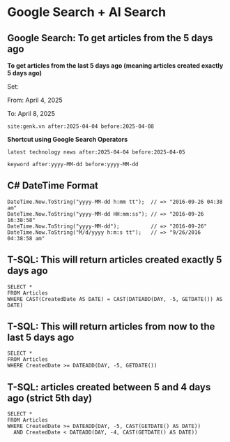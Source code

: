 # Google Search + AI Search

## Google Search: To get articles from the 5 days ago

**To get articles from the last 5 days ago (meaning articles created exactly 5 days ago)**

Set:

From: April 4, 2025

To: April 8, 2025

```
site:genk.vn after:2025-04-04 before:2025-04-08
```

**Shortcut using Google Search Operators**

```
latest technology news after:2025-04-04 before:2025-04-05
```

```
keyword after:yyyy-MM-dd before:yyyy-MM-dd
```

## C# DateTime Format
```
DateTime.Now.ToString("yyyy-MM-dd h:mm tt");  // => "2016-09-26 04:38 am"
DateTime.Now.ToString("yyyy-MM-dd HH:mm:ss"); // => "2016-09-26 16:38:58"
DateTime.Now.ToString("yyyy-MM-dd");          // => "2016-09-26"
DateTime.Now.ToString("M/d/yyyy h:m:s tt");   // => "9/26/2016 04:38:58 am"
```

## T-SQL: This will return articles created exactly 5 days ago
```
SELECT *
FROM Articles
WHERE CAST(CreatedDate AS DATE) = CAST(DATEADD(DAY, -5, GETDATE()) AS DATE)
```

## T-SQL: This will return articles from now to the last 5 days ago
```
SELECT *
FROM Articles
WHERE CreatedDate >= DATEADD(DAY, -5, GETDATE())
```

## T-SQL: articles created between 5 and 4 days ago (strict 5th day)
```
SELECT *
FROM Articles
WHERE CreatedDate >= DATEADD(DAY, -5, CAST(GETDATE() AS DATE))
  AND CreatedDate < DATEADD(DAY, -4, CAST(GETDATE() AS DATE))
```
